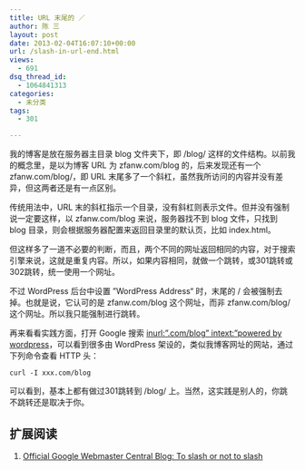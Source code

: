 ```yaml
---
title: URL 末尾的 ／
author: 陈 三
layout: post
date: 2013-02-04T16:07:10+00:00
url: /slash-in-url-end.html
views:
  - 691
dsq_thread_id:
  - 1064841313
categories:
  - 未分类
tags:
  - 301

---
```

我的博客是放在服务器主目录 blog 文件夹下，即 /blog/ 这样的文件结构。以前我的概念里，是以为博客 URL 为 zfanw.com/blog 的，后来发现还有一个 zfanw.com/blog/，即 URL 末尾多了一个斜杠，虽然我所访问的内容并没有差异，但这两者还是有一点区别。

传统用法中，URL 末的斜杠指示一个目录，没有斜杠则表示文件。但并没有强制说一定要这样，以 zfanw.com/blog 来说，服务器找不到 blog 文件，只找到 blog 目录，则会根据服务器配置来返回目录里的默认页，比如 index.html。

但这样多了一道不必要的判断，而且，两个不同的网址返回相同的内容，对于搜索引擎来说，这就是重复内容。所以，如果内容相同，就做一个跳转，或301跳转或302跳转，统一使用一个网址。

不过 WordPress 后台中设置 ”WordPress Address“ 时，末尾的 / 会被强制去掉。也就是说，它认可的是 zfanw.com/blog 这个网址，而非 zfanw.com/blog/ 这个网址。所以我只能强制进行跳转。

再来看看实践方面，打开 Google 搜索 [inurl:&#8221;.com/blog&#8221; intext:&#8221;powered by wordpress][1]，可以看到很多由 WordPress 架设的，类似我博客网址的网站，通过下列命令查看 HTTP 头：

    curl -I xxx.com/blog
    

可以看到，基本上都有做过301跳转到 /blog/ 上。当然，这实践是别人的，你跳不跳转还是取决于你。

## 扩展阅读

  1. [Official Google Webmaster Central Blog: To slash or not to slash][2]

 [1]: https://www.google.com/search?num=50&hl=en&safe=off&q=inurl%3A%22.com%2Fblog%22+intext%3A%22powered+by+wordpress%22&oq=inurl%3A%22.com%2Fblog%22+intext%3A%22powered+by+wordpress%22"
 [2]: http://googlewebmastercentral.blogspot.jp/2010/04/to-slash-or-not-to-slash.html